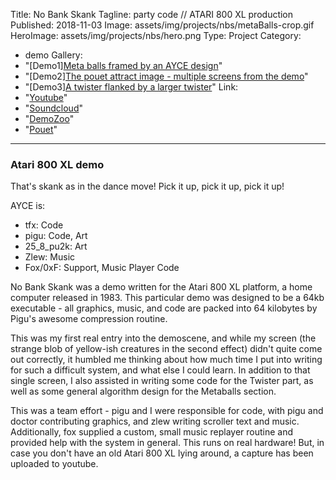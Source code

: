 ﻿Title: No Bank Skank
Tagline: party code // ATARI 800 XL production
Published: 2018-11-03
Image: assets/img/projects/nbs/metaBalls-crop.gif
HeroImage: assets/img/projects/nbs/hero.png
Type: Project
Category: 
  - demo
Gallery:
  - "[Demo1][Meta balls framed by an AYCE design](assets/img/projects/nbs/metaBalls.gif)"
  - "[Demo2][The pouet attract image - multiple screens from the demo](assets/img/projects/nbs/multiScreen.png)"
  - "[Demo3][A twister flanked by a larger twister](assets/img/projects/nbs/twister.gif)"
Link:
  - "[Youtube](https://www.youtube.com/watch?v=mbh7YeM56ck)"
  - "[Soundcloud](https://soundcloud.com/zlewyjuzjado/czujesztmpt)"
  - "[DemoZoo](https://demozoo.org/productions/195227/)"
  - "[Pouet](https://www.pouet.net/prod.php?which=78750)"
---
### Atari 800 XL demo

That's skank as in the dance move!  Pick it up, pick it up, pick it up!  

AYCE is:
  - tfx: Code
  - pigu: Code, Art
  - 25_8_pu2k: Art
  - Zlew: Music
  - Fox/0xF: Support, Music Player Code

No Bank Skank was a demo written for the Atari 800 XL platform, a home computer released in 1983.  This particular demo was designed to be a 64kb executable - all graphics, music, and code are packed into 64 kilobytes by Pigu's awesome compression routine.  

This was my first real entry into the demoscene, and while my screen (the strange blob of yellow-ish creatures in the second effect) didn't quite come out correctly, it humbled me thinking about how much time I put into writing for such a difficult system, and what else I could learn.  In addition to that single screen, I also assisted in writing some code for the Twister part, as well as some general algorithm design for the Metaballs section.  

This was a team effort - pigu and I were responsible for code, with pigu and doctor contributing graphics, and zlew writing scroller text and music.  Additionally, fox supplied a custom, small music replayer routine and provided help with the system in general.  This runs on real hardware!  But, in case you don't have an old Atari 800 XL lying around, a capture has been uploaded to youtube.